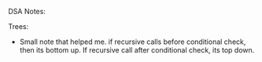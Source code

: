DSA Notes:

Trees:
- Small note that helped me. if recursive calls before conditional check, then its bottom up. If recursive call after conditional check, its top down.
